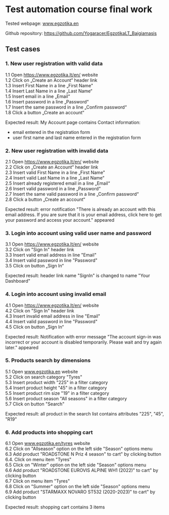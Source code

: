 # Test automation course final work

Tested webpage: www.egzotika.en 

Github repository: https://github.com/Yogaracer/EgzotikaLT_Baigiamasis


## Test cases

### 1. New user registration with valid data

1.1 Open https://www.egzotika.lt/en/ website <br>
1.2 Click on „Create an Account“ header link <br>
1.3 Insert First Name in a line „First Name" <br>
1.4  Insert Last Name in a line „Last Name“ <br>
1.5  Insert email in a line „Email“ <br>
1.6  Insert password in a line „Password“ <br>
1.7 Insert the same password in a line „Confirm password“ <br>
1.8 Click a button „Create an account“<br>

Expected result: My Account page contains Contact information: <br>
- email entered in the registration form <br>
- user first name and last name entered in the registration form <br>

### 2. New user registration with invalid data
2.1 Open https://www.egzotika.lt/en/ website <br>
2.2 Click on „Create an Account“ header link <br>
2.3  Insert valid First Name in a line „First Name" <br>
2.4  Insert valid Last Name in a line „Last Name“ <br>
2.5  Insert already registered email in a line „Email“ <br>
2.6  Insert valid password in a line „Password“ <br>
2.7 Insert the same valid password in a line „Confirm password“ <br>
2.8 Click a button „Create an account“<br>

Expected result:  error notification "There is already an account with this email address. If you are sure that it is your email address, click here to get your password and access your account." appeared <br>

### 3. Login into account using valid user name and password <br>

3.1 Open https://www.egzotika.lt/en/ website <br>
3.2 Click on "Sign In" header link <br>
3.3 Insert valid email address in line "Email" <br>
3.4 Insert valid password in line "Password" <br>
3.5 Click on button „Sign In“ <br>

Expected result: header link name "SignIn" is changed to name "Your Dashboard"

### 4.  Login into account using invalid email 

4.1 Open https://www.egzotika.lt/en/ website <br>
4.2 Click on "Sign In" header link <br>
4.3 Insert invalid email address in line "Email" <br>
4.4 Insert valid password in line "Password" <br>
4.5 Click on button „Sign In“ <br>

Expected result: Notification with error message "The account sign-in was incorrect or your account is disabled 
temporarily. Please wait and try again later." appeared <br>

### 5.  Products search by dimensions 

5.1 Open www.egzotika.en website <br>
5.2 Click on search category "Tyres" <br>
5.3 Insert product width "225" in a filter category <br>
5.4 Insert product height "45" in a filter category <br>
5.5 Insert product rim size "19" in a filter category <br>
5.6 Insert product season "All seasons" in a filter category <br>
5.7 Click on button "Search" <br>

Expected result: all product in the search list contains attributes "225", "45", "R19" <br>

### 6. Add products into shopping cart
6.1 Open www.egzotika.en/tyres website <br>
6.2 Click on "Allseason" option on the left side "Season" options menu  <br> 
6.3 Add product "ROADSTONE N Priz 4 season" to cart" by clicking button<br>
6.4. Click on menu item "Tyres" <br>
6.5 Click on "Winter" option on the left side "Season" options menu  <br>
6.6 Add product "ROADSTONE EUROVIS ALPINE WH1 (2022)" to cart" by clicking button<br>
6.7 Click on menu item "Tyres" <br>
6.8 Click on "Summer" option on the left side "Season" options menu  <br>
6.9 Add product "STARMAXX NOVARO ST532 (2020-2023)" to cart" by clicking button<br>

Expected result: shopping cart contains 3 items 


